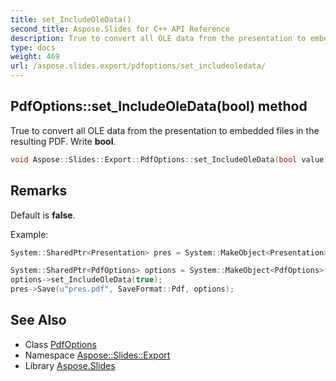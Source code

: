 ```yaml
---
title: set_IncludeOleData()
second_title: Aspose.Slides for C++ API Reference
description: True to convert all OLE data from the presentation to embedded files in the resulting PDF. Write bool.
type: docs
weight: 469
url: /aspose.slides.export/pdfoptions/set_includeoledata/
---
```

## PdfOptions::set_IncludeOleData(bool) method


True to convert all OLE data from the presentation to embedded files in the resulting PDF. Write **bool**.

```cpp
void Aspose::Slides::Export::PdfOptions::set_IncludeOleData(bool value) override
```

## Remarks


Default is **false**. 

Example: 
```cpp
System::SharedPtr<Presentation> pres = System::MakeObject<Presentation>(u"pres.pptx");

System::SharedPtr<PdfOptions> options = System::MakeObject<PdfOptions>();
options->set_IncludeOleData(true);
pres->Save(u"pres.pdf", SaveFormat::Pdf, options);
```

## See Also

* Class [PdfOptions](../)
* Namespace [Aspose::Slides::Export](../../)
* Library [Aspose.Slides](../../../)